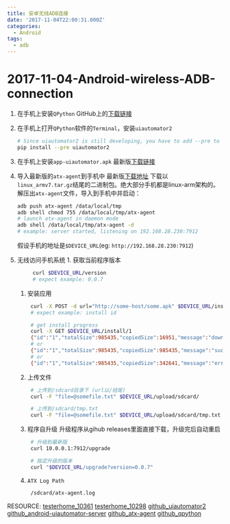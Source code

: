```yaml
---
title: 安卓无线ADB连接
date: '2017-11-04T22:00:31.000Z'
categories:
  - Android
tags:
  - adb
---
```


# 2017-11-04-Android-wireless-ADB-connection

1. 在手机上安装`QPython` GitHub上的[下载链接](https://github.com/qpython-android/qpython/releases)
2. 在手机上打开`QPython`软件的`Terminal`，安装`uiautomator2`

   ```bash
   # Since uiautomator2 is still developing, you have to add --pre to install development version
   pip install --pre uiautomator2
   ```

3. 在手机上安装`app-uiautomator.apk` 最新版[下载链接](https://github.com/openatx/android-uiautomator-server/releases)
4. 导入最新版的`atx-agent`到手机中 最新版[下载地址](https://github.com/openatx/atx-agent/releases) 下载以`linux_armv7.tar.gz`结尾的二进制包。绝大部分手机都是linux-arm架构的。 解压出`atx-agent`文件，导入到手机中并启动：

   ```bash
   adb push atx-agent /data/local/tmp
   adb shell chmod 755 /data/local/tmp/atx-agent
   # launch atx-agent in daemon mode
   adb shell /data/local/tmp/atx-agent -d
   # example: server started, listening on 192.168.28.230:7912
   ```

   假设手机的地址是`$DEVICE_URL`\(eg: `http://192.168.28.230:7912`\)

5. 无线访问手机系统 1. 获取当前程序版本

   ```bash
        curl $DEVICE_URL/version
        # expect example: 0.0.7
   ```

   1. 安装应用

      ```bash
       curl -X POST -d url="http://some-host/some.apk" $DEVICE_URL/install
       # expect example: install id
      ```

      ```bash
       # get install progress
       curl -X GET $DEVICE_URL/install/1
       {"id":"1","totalSize":985435,"copiedSize":16951,"message":"downloading"}
       # or
       {"id":"1","totalSize":985435,"copiedSize":985435,"message":"success installed"}
       # or
       {"id":"1","totalSize":985435,"copiedSize":342641,"message":"error install","error":"exit status 1"}
      ```

   2. 上传文件

      ```bash
       # 上传到/sdcard目录下 (url以/结尾)
       curl -F "file=@somefile.txt" $DEVICE_URL/upload/sdcard/

       # 上传到/sdcard/tmp.txt
       curl -F "file=@somefile.txt" $DEVICE_URL/upload/sdcard/tmp.txt
      ```

   3. 程序自升级 升级程序从gihub releases里面直接下载，升级完后自动重启

      ```bash
       # 升级到最新版
       curl 10.0.0.1:7912/upgrade
      ```

      ```bash
       # 指定升级的版本
       curl "$DEVICE_URL/upgrade?version=0.0.7"
      ```

   4. `ATX Log Path`

      ```bash
       /sdcard/atx-agent.log
      ```

RESOURCE: [testerhome\_10361](https://testerhome.com/topics/10361) [testerhome\_10298](https://testerhome.com/topics/10298) [github\_uiautomator2](https://github.com/openatx/uiautomator2) [github\_android-uiautomator-server](https://github.com/openatx/android-uiautomator-server) [github\_atx-agent](https://github.com/openatx/atx-agent) [github\_qpython](https://github.com/qpython-android/qpython)

